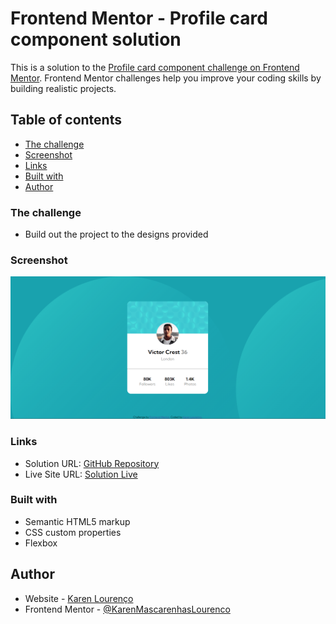 # Frontend Mentor - Profile card component solution

This is a solution to the [Profile card component challenge on Frontend Mentor](https://www.frontendmentor.io/challenges/profile-card-component-cfArpWshJ). Frontend Mentor challenges help you improve your coding skills by building realistic projects. 

## Table of contents

  - [The challenge](#the-challenge)
  - [Screenshot](#screenshot)
  - [Links](#links)
  - [Built with](#built-with)
- [Author](#author)

### The challenge

- Build out the project to the designs provided

### Screenshot

![](./screenshot.png)

### Links

- Solution URL: [GitHub Repository](https://github.com/KarenMascarenhasLourenco/Frontend-Mentor/tree/main/Newbie/profile-card-component-main)
- Live Site URL: [Solution Live](https://dashing-salamander-733912.netlify.app/)

### Built with

- Semantic HTML5 markup
- CSS custom properties
- Flexbox

## Author

- Website - [Karen Lourenço](https://karenmascarenhaslourenco.github.io/)
- Frontend Mentor - [@KarenMascarenhasLourenco](https://www.frontendmentor.io/profile/KarenMascarennhasLourenco)